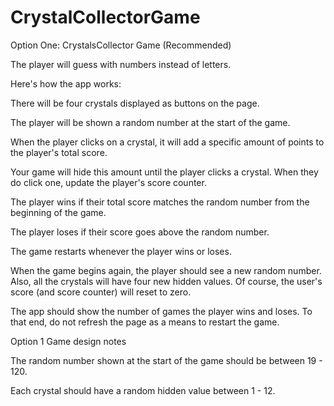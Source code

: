 # CrystalCollectorGame

Option One: CrystalsCollector Game (Recommended)


The player will guess with numbers instead of letters.


Here's how the app works:


There will be four crystals displayed as buttons on the page.


The player will be shown a random number at the start of the game.


When the player clicks on a crystal, it will add a specific amount of points to the player's total score.

Your game will hide this amount until the player clicks a crystal.
When they do click one, update the player's score counter.



The player wins if their total score matches the random number from the beginning of the game.


The player loses if their score goes above the random number.


The game restarts whenever the player wins or loses.

When the game begins again, the player should see a new random number. Also, all the crystals will have four new hidden values. Of course, the user's score (and score counter) will reset to zero.



The app should show the number of games the player wins and loses. To that end, do not refresh the page as a means to restart the game.





Option 1 Game design notes


The random number shown at the start of the game should be between 19 - 120.


Each crystal should have a random hidden value between 1 - 12.

